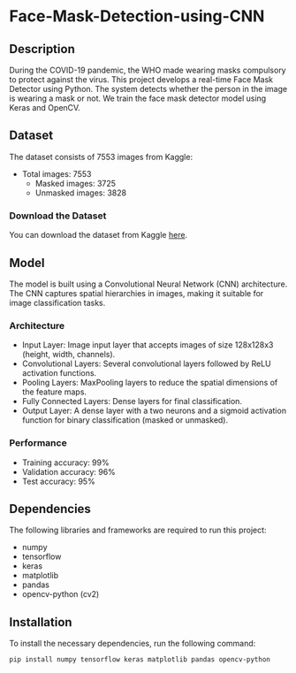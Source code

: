 # Face-Mask-Detection-using-CNN

## Description
During the COVID-19 pandemic, the WHO made wearing masks compulsory to protect against the virus. This project develops a real-time Face Mask Detector using Python. The system detects whether the person in the image is wearing a mask or not. We train the face mask detector model using Keras and OpenCV.

## Dataset
The dataset consists of 7553 images from Kaggle:
- Total images: 7553
  - Masked images: 3725
  - Unmasked images: 3828

### Download the Dataset
You can download the dataset from Kaggle [here](https://www.kaggle.com/datasets/omkargurav/face-mask-dataset).

## Model
The model is built using a Convolutional Neural Network (CNN) architecture. The CNN captures spatial hierarchies in images, making it suitable for image classification tasks.

### Architecture
- Input Layer: Image input layer that accepts images of size 128x128x3 (height, width, channels).
- Convolutional Layers: Several convolutional layers followed by ReLU activation functions.
- Pooling Layers: MaxPooling layers to reduce the spatial dimensions of the feature maps.
- Fully Connected Layers: Dense layers for final classification.
- Output Layer: A dense layer with a two neurons and a sigmoid activation function for binary classification (masked or unmasked).

### Performance
- Training accuracy: 99%
- Validation accuracy: 96%
- Test accuracy: 95%

## Dependencies
The following libraries and frameworks are required to run this project:
- numpy
- tensorflow
- keras
- matplotlib
- pandas
- opencv-python (cv2)

## Installation
To install the necessary dependencies, run the following command:
```bash
pip install numpy tensorflow keras matplotlib pandas opencv-python
